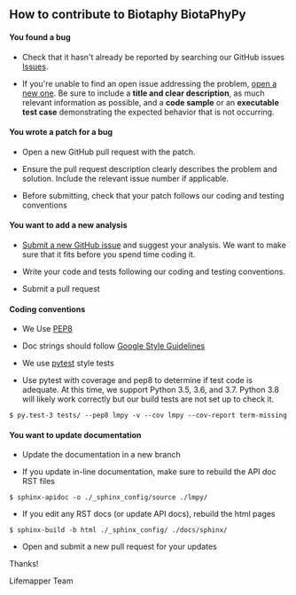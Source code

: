 ## How to contribute to Biotaphy BiotaPhyPy

#### You found a bug

* Check that it hasn't already be reported by searching our GitHub issues
[Issues](https://github.com/lifemapper/lmpy/issues).

* If you're unable to find an open issue addressing the problem, [open a new one](https://github.com/lifemapper/lmpy/issues/new?assignees=cjgrady&template=bug_report.md).  Be sure to include a **title and clear description**, as much relevant information as possible, and a **code sample** or an **executable test case** demonstrating the expected behavior that is not occurring.


#### You wrote a patch for a bug

* Open a new GitHub pull request with the patch.

* Ensure the pull request description clearly describes the problem and solution. Include the relevant issue number if applicable.

* Before submitting, check that your patch follows our coding and testing conventions


#### You want to add a new analysis

* [Submit a new GitHub issue](https://github.com/lifemapper/lmpy/issues/new?assignees=&template=feature_request.md) and suggest your analysis.  We want to make sure that it fits before you spend time coding it.

* Write your code and tests following our coding and testing conventions.

* Submit a pull request


#### Coding conventions

* We Use [PEP8](https://www.python.org/dev/peps/pep-0008/)

* Doc strings should follow [Google Style Guidelines](https://sphinxcontrib-napoleon.readthedocs.io/en/latest/example_google.html)

* We use [pytest](https://docs.pytest.org/en/latest/) style tests

* Use pytest with coverage and pep8 to determine if test code is adequate.  At this time, we support Python 3.5, 3.6, and 3.7.  Python 3.8 will likely work correctly but our build tests are not set up to check it.

```
$ py.test-3 tests/ --pep8 lmpy -v --cov lmpy --cov-report term-missing
```

#### You want to update documentation

* Update the documentation in a new branch

* If you update in-line documentation, make sure to rebuild the API doc RST
files

```
$ sphinx-apidoc -o ./_sphinx_config/source ./lmpy/
```

* If you edit any RST docs (or update API docs), rebuild the html pages

```
$ sphinx-build -b html ./_sphinx_config/ ./docs/sphinx/
```

* Open and submit a new pull request for your updates

Thanks!

Lifemapper Team
